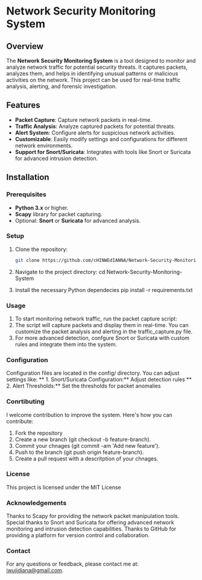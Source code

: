 # Network Security Monitoring System

## Overview

The **Network Security Monitoring System** is a tool designed to monitor and analyze network traffic for potential security threats. It captures packets, analyzes them, and helps in identifying unusual patterns or malicious activities on the network. This project can be used for real-time traffic analysis, alerting, and forensic investigation.

## Features

- **Packet Capture**: Capture network packets in real-time.
- **Traffic Analysis**: Analyze captured packets for potential threats.
- **Alert System**: Configure alerts for suspicious network activities.
- **Customizable**: Easily modify settings and configurations for different network environments.
- **Support for Snort/Suricata**: Integrates with tools like Snort or Suricata for advanced intrusion detection.

## Installation

### Prerequisites

- **Python 3.x** or higher.
- **Scapy** library for packet capturing.
- Optional: **Snort** or **Suricata** for advanced analysis.

### Setup

1. Clone the repository:
   ```bash
   git clone https://github.com/cHINWEdIANNA/Network-Security-Monitoring-System.git
   
2. Navigate to the project directory:
    cd Network-Security-Monitoring-System

3. Install the necessary Python dependecies
   pip install -r requirements.txt

### Usage
1. To start monitoring network traffic, run the packet capture script:
2. The script will capture packets and display them in real-time. You can customize the packet analysis and alerting in the traffic_capture.py file.
3. For more advanced detection, confgure Snort or Suricata with custom rules and integrate them into the system.

### Configuration
Configuration files are located in the config/ directory. You can adjust settings like:
** 1. Snort/Suricata Configuration:** Adjust detection rules
** 2. Alert Thresholds:** Set the thresholds for packet anomalies

### Conrtibuting
I welcome contribution to improve the system. Here's how you can contribute:
1. Fork the repository
2. Create a new branch (git checkout -b feature-branch).
3. Commit your chnages  (git commit -am 'Add new feature').
4. Push to the branch (git push origin feature-branch).
5. Create a pull request with a descritption of your chnages.

### License 
This project is licensed under the MIT License 

### Acknowledgements
Thanks to Scapy for providing the network packet manipulation tools.
Special thanks to Snort and Suricata for offering advanced network monitoring and intrusion detection capabilities.
Thanks to GitHub for providing a platform for version control and collaboration.

### Contact
For any questions or feedback, please contact me at: iwujidiana@gmail.com.

